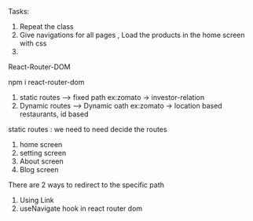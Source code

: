 


Tasks:
1. Repeat the class
2. Give navigations for all pages , Load the products in the home screen with css
3. 




React-Router-DOM 

npm i react-router-dom


1. static routes  --> fixed path ex:zomato -> investor-relation
2. Dynamic routes --> Dynamic oath ex:zomato -> location based restaurants, id based




static routes : we need to need decide the routes 

1. home screen 
2. setting screen 
3. About screen
4. Blog screen


There are 2 ways to redirect to the specific path 
1. Using Link 
2. useNavigate hook in react router dom